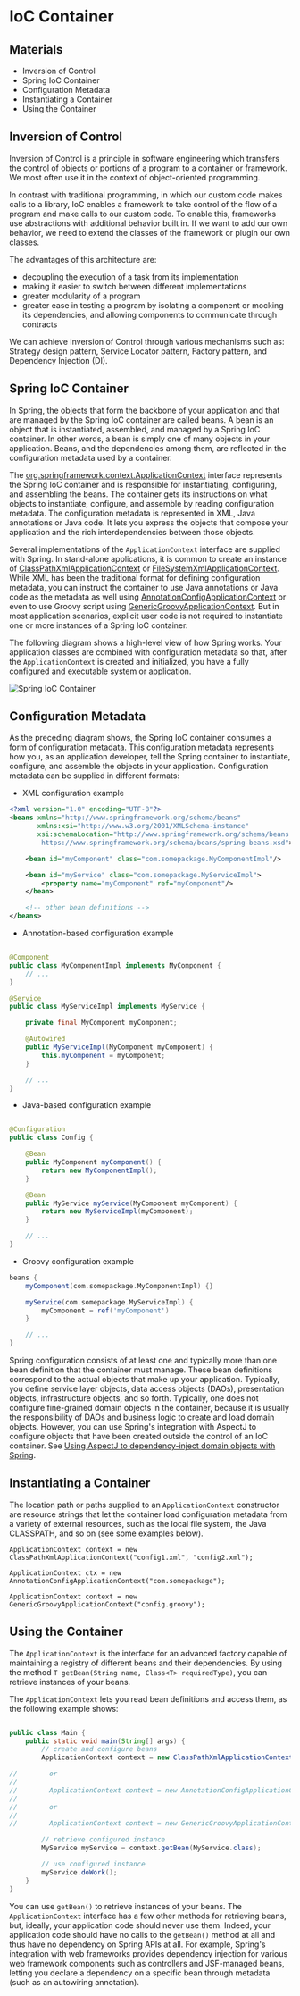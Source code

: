 # IoC Container

## Materials
+ Inversion of Control
+ Spring IoC Container
+ Configuration Metadata
+ Instantiating a Container
+ Using the Container

## Inversion of Control

Inversion of Control is a principle in software engineering which transfers the control of objects or portions of a
program to a container or framework. We most often use it in the context of object-oriented programming.

In contrast with traditional programming, in which our custom code makes calls to a library, IoC enables a framework to
take control of the flow of a program and make calls to our custom code. To enable this, frameworks use abstractions
with additional behavior built in. If we want to add our own behavior, we need to extend the classes of the framework or
plugin our own classes.

The advantages of this architecture are:

- decoupling the execution of a task from its implementation
- making it easier to switch between different implementations
- greater modularity of a program
- greater ease in testing a program by isolating a component or mocking its dependencies, and allowing components to
  communicate through contracts

We can achieve Inversion of Control through various mechanisms such as:
Strategy design pattern, Service Locator pattern, Factory pattern, and Dependency Injection (DI).

## Spring IoC Container

In Spring, the objects that form the backbone of your application and that are managed by the Spring IoC container are
called beans. A bean is an object that is instantiated, assembled, and managed by a Spring IoC container. In other
words, a bean is simply one of many objects in your application. Beans, and the dependencies among them, are reflected
in the configuration metadata used by a container.

The [org.springframework.context.ApplicationContext][1] interface represents the Spring IoC container and is responsible
for instantiating, configuring, and assembling the beans. The container gets its instructions on what objects to
instantiate, configure, and assemble by reading configuration metadata. The configuration metadata is represented in
XML, Java annotations or Java code. It lets you express the objects that compose your application and the rich
interdependencies between those objects.

Several implementations of the `ApplicationContext` interface are supplied with Spring. In stand-alone applications, it
is common to create an instance of [ClassPathXmlApplicationContext][2] or [FileSystemXmlApplicationContext][3]. While
XML has been the traditional format for defining configuration metadata, you can instruct the container to use Java
annotations or Java code as the metadata as well using [AnnotationConfigApplicationContext][4] or even to use Groovy
script using [GenericGroovyApplicationContext][5]. But in most application scenarios, explicit user code is not required
to instantiate one or more instances of a Spring IoC container.

The following diagram shows a high-level view of how Spring works. Your application classes are combined with
configuration metadata so that, after the `ApplicationContext` is created and initialized, you have a fully configured
and executable system or application.

![Spring IoC Container](media/spring-container.png)

## Configuration Metadata

As the preceding diagram shows, the Spring IoC container consumes a form of configuration metadata. This configuration
metadata represents how you, as an application developer, tell the Spring container to instantiate, configure, and
assemble the objects in your application. Configuration metadata can be supplied in different formats:

- XML configuration example

```xml
<?xml version="1.0" encoding="UTF-8"?>
<beans xmlns="http://www.springframework.org/schema/beans"
       xmlns:xsi="http://www.w3.org/2001/XMLSchema-instance"
       xsi:schemaLocation="http://www.springframework.org/schema/beans 
        https://www.springframework.org/schema/beans/spring-beans.xsd">

    <bean id="myComponent" class="com.somepackage.MyComponentImpl"/>

    <bean id="myService" class="com.somepackage.MyServiceImpl">
        <property name="myComponent" ref="myComponent"/>
    </bean>

    <!-- other bean definitions -->
</beans>
```

- Annotation-based configuration example

```java

@Component
public class MyComponentImpl implements MyComponent {
    // ...
}

@Service
public class MyServiceImpl implements MyService {

    private final MyComponent myComponent;

    @Autowired
    public MyServiceImpl(MyComponent myComponent) {
        this.myComponent = myComponent;
    }

    // ...
}
```

- Java-based configuration example

```java

@Configuration
public class Config {

    @Bean
    public MyComponent myComponent() {
        return new MyComponentImpl();
    }

    @Bean
    public MyService myService(MyComponent myComponent) {
        return new MyServiceImpl(myComponent);
    }

    // ...
}
```

- Groovy configuration example

```groovy
beans {
    myComponent(com.somepackage.MyComponentImpl) {}

    myService(com.somepackage.MyServiceImpl) {
        myComponent = ref('myComponent')
    }

    // ...
}
```

Spring configuration consists of at least one and typically more than one bean definition that the container must
manage. These bean definitions correspond to the actual objects that make up your application. Typically, you define
service layer objects, data access objects (DAOs), presentation objects, infrastructure objects, and so forth.
Typically, one does not configure fine-grained domain objects in the container, because it is usually the responsibility
of DAOs and business logic to create and load domain objects. However, you can use Spring's integration with AspectJ to
configure objects that have been created outside the control of an IoC container.
See [Using AspectJ to dependency-inject domain objects with Spring][6].

## Instantiating a Container

The location path or paths supplied to an `ApplicationContext` constructor are resource strings that let the container
load configuration metadata from a variety of external resources, such as the local file system, the Java CLASSPATH, and
so on (see some examples below).

```
ApplicationContext context = new ClassPathXmlApplicationContext("config1.xml", "config2.xml");
```

```
ApplicationContext ctx = new AnnotationConfigApplicationContext("com.somepackage");
```

```
ApplicationContext context = new GenericGroovyApplicationContext("config.groovy");
```

## Using the Container

The `ApplicationContext` is the interface for an advanced factory capable of maintaining a registry of different beans
and their dependencies. By using the method `T getBean(String name, Class<T> requiredType)`, you can retrieve instances
of your beans.

The `ApplicationContext` lets you read bean definitions and access them, as the following example shows:

```java

public class Main {
    public static void main(String[] args) {
        // create and configure beans
        ApplicationContext context = new ClassPathXmlApplicationContext("config1.xml", "config2.xml");

//        or
//
//        ApplicationContext context = new AnnotationConfigApplicationContext("com.package");
//
//        or
//
//        ApplicationContext context = new GenericGroovyApplicationContext("config.groovy");

        // retrieve configured instance
        MyService myService = context.getBean(MyService.class);

        // use configured instance
        myService.doWork();
    }
}

```

You can use `getBean()` to retrieve instances of your beans. The `ApplicationContext` interface has a few other methods
for retrieving beans, but, ideally, your application code should never use them. Indeed, your application code should
have no calls to the `getBean()` method at all and thus have no dependency on Spring APIs at all. For example, Spring's
integration with web frameworks provides dependency injection for various web framework components such as controllers
and JSF-managed beans, letting you declare a dependency on a specific bean through metadata (such as an autowiring
annotation).

[1]: https://docs.spring.io/spring-framework/docs/5.3.x/javadoc-api/org/springframework/context/ApplicationContext.html

[2]: https://docs.spring.io/spring-framework/docs/5.3.x/javadoc-api/org/springframework/context/support/ClassPathXmlApplicationContext.html

[3]: https://docs.spring.io/spring-framework/docs/5.3.x/javadoc-api/org/springframework/context/support/FileSystemXmlApplicationContext.html

[4]: https://docs.spring.io/spring-framework/docs/5.3.x/javadoc-api/org/springframework/context/annotation/AnnotationConfigApplicationContext.html

[5]: https://docs.spring.io/spring-framework/docs/5.3.x/javadoc-api/org/springframework/context/support/GenericGroovyApplicationContext.html

[6]: https://docs.spring.io/spring-framework/docs/5.3.x/reference/html/core.html#aop-atconfigurable
